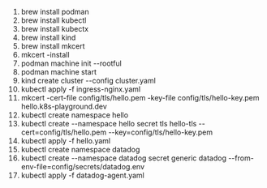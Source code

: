 1. brew install podman
2. brew install kubectl
3. brew install kubectx
4. brew install kind
5. brew install mkcert
6. mkcert -install
7. podman machine init --rootful
8. podman machine start
9. kind create cluster --config cluster.yaml
10. kubectl apply -f ingress-nginx.yaml
11. mkcert -cert-file config/tls/hello.pem -key-file config/tls/hello-key.pem hello.k8s-playground.dev
12. kubectl create namespace hello
13. kubectl create --namespace hello secret tls hello-tls --cert=config/tls/hello.pem --key=config/tls/hello-key.pem
14. kubectl apply -f hello.yaml
15. kubectl create namespace datadog
16. kubectl create --namespace datadog secret generic datadog --from-env-file=config/secrets/datadog.env
17. kubectl apply -f datadog-agent.yaml
